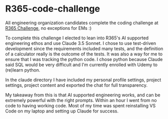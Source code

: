 # R365-code-challenge

All engineering organization candidates complete the coding challenge at [R365 Challenge](https://github.com/restaurant365/challenge-calculator), no exceptions for EMs :)

To complete this challenge I elected to lean into R365's AI supported engineering ethos and use Claude 3.5 Sonnet. I chose to use test-driven development since the requirements included many tests, and the definition of a calculator really is the outcome of the tests. It was also a way for me to ensure that I was tracking the python code. I chose python because Claude said SQL would be very difficult and I'm currently enrolled with Udemy to (re)learn python.

In the claude directory I have included my personal profile settings, project settings, project content and exported the chat for full transparency.

My takeaway from this is that AI supported engineering works, and can be extremely powerful with the right prompts. Within an hour I went from no code to having working code. Most of my time was spent reinstalling VS Code on my laptop and setting up Claude for success.